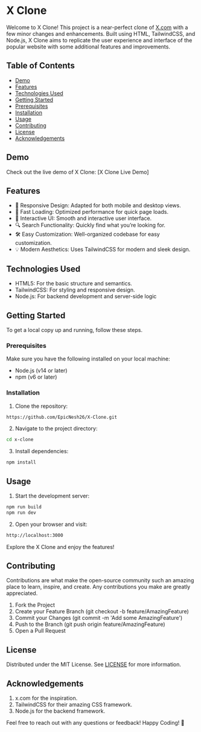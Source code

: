 # X Clone
Welcome to X Clone! This project is a near-perfect clone of [X.com](https://x.com/home) with a few minor changes and enhancements. Built using HTML, TailwindCSS, and Node.js, X Clone aims to replicate the user experience and interface of the popular website with some additional features and improvements.

## Table of Contents
- [Demo](#demo)
- [Features](#features)
- [Technologies Used](#technologiesused)
- [Getting Started](#gettingstarted)
- [Prerequisites](#prerequisites)
- [Installation](#installation)
- [Usage](#usage)
- [Contributing](#contributing)
- [License](#license)
- [Acknowledgements](#acknowledgements)

## Demo
Check out the live demo of X Clone: [X Clone Live Demo]

## Features
- 🎨 Responsive Design: Adapted for both mobile and desktop views.
- 🚀 Fast Loading: Optimized performance for quick page loads.
- 💬 Interactive UI: Smooth and interactive user interface.
- 🔍 Search Functionality: Quickly find what you’re looking for.
- 🛠 Easy Customization: Well-organized codebase for easy customization.
- 💡 Modern Aesthetics: Uses TailwindCSS for modern and sleek design.

## Technologies Used
- HTML5: For the basic structure and semantics.
- TailwindCSS: For styling and responsive design.
- Node.js: For backend development and server-side logic

## Getting Started
To get a local copy up and running, follow these steps.

### Prerequisites
Make sure you have the following installed on your local machine:

- Node.js (v14 or later)
- npm (v6 or later)

### Installation
1. Clone the repository:
```sh
https://github.com/EpicNesh26/X-Clone.git
```
2. Navigate to the project directory:
```sh
cd x-clone
```
3. Install dependencies:
```sh
npm install
```

## Usage
1. Start the development server:
```sh
npm run build
npm run dev
```
2. Open your browser and visit:
```sh
http://localhost:3000
```
Explore the X Clone and enjoy the features!

## Contributing
Contributions are what make the open-source community such an amazing place to learn, inspire, and create. Any contributions you make are greatly appreciated.
1. Fork the Project
2. Create your Feature Branch (git checkout -b feature/AmazingFeature)
3. Commit your Changes (git commit -m 'Add some AmazingFeature')
3. Push to the Branch (git push origin feature/AmazingFeature)
4. Open a Pull Request

## License
Distributed under the MIT License. See [LICENSE](#license) for more information.

## Acknowledgements
1. x.com for the inspiration.
2. TailwindCSS for their amazing CSS framework.
3. Node.js for the backend framework.

Feel free to reach out with any questions or feedback!
Happy Coding! 🚀
